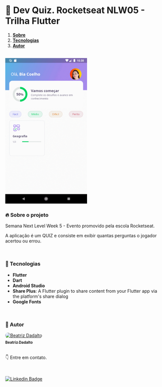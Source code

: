 # :rocket: Dev Quiz. Rocketseat NLW05 - Trilha Flutter

<ol align="left">
 <li><strong><a href="#--sobre-o-projeto">Sobre</a></strong></li>
 <li><strong><a href="#--tecnologias">Tecnologias</a></strong></li>
 <li><strong><a href="#--autor">Autor</a></strong></li>
</ol>

<br />

<img src="https://github.com/beatriz-dadalto/flutter_app_devQuiz/blob/master/app_demo.gif" alt="app demo" width="260px"/>

<br />

### [](https://github.com/beatriz-dadalto/flutter_app_devQuiz#--sobre-o-projeto) 🔥 Sobre o projeto

Semana Next Level Week 5 - Evento promovido pela escola Rocketseat.

A aplicação é um QUIZ e consiste em exibir quantas perguntas o jogador acertou ou errou.

<br />

### [](https://github.com/beatriz-dadalto/flutter_app_devQuiz#--tecnologias) 🤖 Tecnologias

- **Flutter**
- **Dart**
- **Android Studio**
- **Share Plus**: A Flutter plugin to share content from your Flutter app via the platform's share dialog
- **Google Fonts**

<br />

### [](https://github.com/beatriz-dadalto/flutter_app_devQuiz#--autor) 💎 Autor

<a href="https://linktr.ee/biacoelho">
 <img style="border-radius: 8px" src="https://avatars.githubusercontent.com/u/29661219?s=460&u=42024e42215c64adeba9a923579809c57f36fe0d&v=4" width="100px;" alt="Beatriz Dadalto"/>
<br />
<sub><strong>Beatriz Dadalto</strong></sub></a>

<br />
<br />

:point_down: Entre em contato.

<br />

[![Linkedin Badge](https://img.shields.io/badge/-LinkedIn-blue?style=for-the-badge&logo=Linkedin&logoColor=white&link=https://www.linkedin.com/in/beatriz-dadalto)](https://www.linkedin.com/in/beatriz-dadalto)
